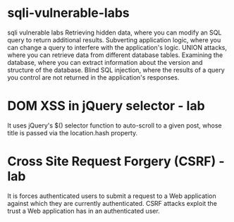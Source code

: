 # sqli-vulnerable-labs
sqli vulnerable labs
Retrieving hidden data, where you can modify an SQL query to return additional results.
Subverting application logic, where you can change a query to interfere with the application's logic.
UNION attacks, where you can retrieve data from different database tables.
Examining the database, where you can extract information about the version and structure of the database.
Blind SQL injection, where the results of a query you control are not returned in the application's responses.


# DOM XSS in jQuery selector  - lab
It uses jQuery's $() selector function to auto-scroll to a given post, whose title is passed via the location.hash property.

# Cross Site Request Forgery (CSRF)  - lab
It is forces authenticated users to submit a request to a Web application against which they are currently authenticated. CSRF attacks exploit the trust a Web application has in an authenticated user.
